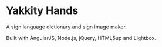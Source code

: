 # Yakkity Hands

A sign language dictionary and sign image maker.

Built with AngularJS, Node.js, jQuery, HTML5up and Lightbox.